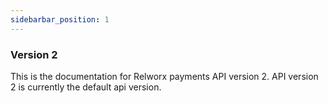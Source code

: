 ```yaml
---
sidebarbar_position: 1
---
```


### Version 2

This is the documentation for Relworx payments API version 2. API version 2 is currently the default api version.